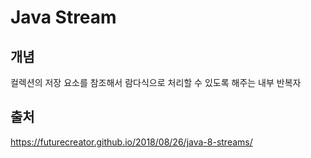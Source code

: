 # Java Stream

## 개념
컬렉션의 저장 요소를 참조해서 람다식으로 처리할 수 있도록 해주는 내부 반복자

## 출처

https://futurecreator.github.io/2018/08/26/java-8-streams/